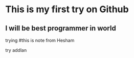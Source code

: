 # This is my first try on Github    
## I will be best programmer in world
trying
#this is note from Hesham

try addlan
